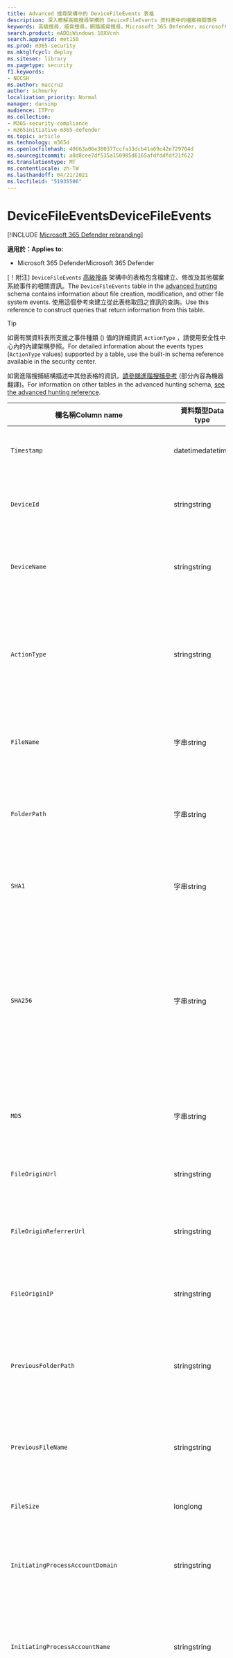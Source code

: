 ```yaml
---
title: Advanced 搜尋架構中的 DeviceFileEvents 表格
description: 深入瞭解高級搜尋架構的 DeviceFileEvents 資料表中的檔案相關事件
keywords: 高級搜尋，威脅搜尋，網路威脅搜尋，Microsoft 365 Defender，microsoft 365，m365，search，query，遙測，schema reference，kusto，table，column，data type，description，filecreationevents，DeviceFileEvents，files，path，hash，sha1，sha256，md5
search.product: eADQiWindows 10XVcnh
search.appverid: met150
ms.prod: m365-security
ms.mktglfcycl: deploy
ms.sitesec: library
ms.pagetype: security
f1.keywords:
- NOCSH
ms.author: maccruz
author: schmurky
localization_priority: Normal
manager: dansimp
audience: ITPro
ms.collection:
- M365-security-compliance
- m365initiative-m365-defender
ms.topic: article
ms.technology: m365d
ms.openlocfilehash: 40663a06e380377ccfa33dcb41a69c42e729704d
ms.sourcegitcommit: a8d8cee7df535a150985d6165afdfddfdf21f622
ms.translationtype: MT
ms.contentlocale: zh-TW
ms.lasthandoff: 04/21/2021
ms.locfileid: "51935506"
---
```

# <a name="devicefileevents"></a><span data-ttu-id="2f35e-104">DeviceFileEvents</span><span class="sxs-lookup"><span data-stu-id="2f35e-104">DeviceFileEvents</span></span>

[!INCLUDE [Microsoft 365 Defender rebranding](../includes/microsoft-defender.md)]


<span data-ttu-id="2f35e-105">**適用於：**</span><span class="sxs-lookup"><span data-stu-id="2f35e-105">**Applies to:**</span></span>
- <span data-ttu-id="2f35e-106">Microsoft 365 Defender</span><span class="sxs-lookup"><span data-stu-id="2f35e-106">Microsoft 365 Defender</span></span>

<span data-ttu-id="2f35e-107">[！附注] `DeviceFileEvents` [高級搜尋](advanced-hunting-overview.md) 架構中的表格包含檔建立、修改及其他檔案系統事件的相關資訊。</span><span class="sxs-lookup"><span data-stu-id="2f35e-107">The `DeviceFileEvents` table in the [advanced hunting](advanced-hunting-overview.md) schema contains information about file creation, modification, and other file system events.</span></span> <span data-ttu-id="2f35e-108">使用這個參考來建立從此表格取回之資訊的查詢。</span><span class="sxs-lookup"><span data-stu-id="2f35e-108">Use this reference to construct queries that return information from this table.</span></span>

>[!TIP]
> <span data-ttu-id="2f35e-109">如需有關資料表所支援之事件種類 () 值的詳細資訊 `ActionType` ，請使用安全性中心內的內建架構參照。</span><span class="sxs-lookup"><span data-stu-id="2f35e-109">For detailed information about the events types (`ActionType` values) supported by a table, use the built-in schema reference available in the security center.</span></span>

<span data-ttu-id="2f35e-110">如需進階搜捕結構描述中其他表格的資訊，[請參閱進階搜捕參考](advanced-hunting-schema-tables.md) (部分內容為機器翻譯)。</span><span class="sxs-lookup"><span data-stu-id="2f35e-110">For information on other tables in the advanced hunting schema, [see the advanced hunting reference](advanced-hunting-schema-tables.md).</span></span>

| <span data-ttu-id="2f35e-111">欄名稱</span><span class="sxs-lookup"><span data-stu-id="2f35e-111">Column name</span></span> | <span data-ttu-id="2f35e-112">資料類型</span><span class="sxs-lookup"><span data-stu-id="2f35e-112">Data type</span></span> | <span data-ttu-id="2f35e-113">描述</span><span class="sxs-lookup"><span data-stu-id="2f35e-113">Description</span></span> |
|-------------|-----------|-------------|
| `Timestamp` | <span data-ttu-id="2f35e-114">datetime</span><span class="sxs-lookup"><span data-stu-id="2f35e-114">datetime</span></span> | <span data-ttu-id="2f35e-115">事件記錄的日期和時間</span><span class="sxs-lookup"><span data-stu-id="2f35e-115">Date and time when the event was recorded</span></span> |
| `DeviceId` | <span data-ttu-id="2f35e-116">string</span><span class="sxs-lookup"><span data-stu-id="2f35e-116">string</span></span> | <span data-ttu-id="2f35e-117">服務中電腦的唯一識別碼</span><span class="sxs-lookup"><span data-stu-id="2f35e-117">Unique identifier for the machine in the service</span></span> |
| `DeviceName` | <span data-ttu-id="2f35e-118">string</span><span class="sxs-lookup"><span data-stu-id="2f35e-118">string</span></span> | <span data-ttu-id="2f35e-119">電腦的完整網域名稱 (FQDN)</span><span class="sxs-lookup"><span data-stu-id="2f35e-119">Fully qualified domain name (FQDN) of the machine</span></span> |
| `ActionType` | <span data-ttu-id="2f35e-120">string</span><span class="sxs-lookup"><span data-stu-id="2f35e-120">string</span></span> | <span data-ttu-id="2f35e-121">觸發事件的活動類型。</span><span class="sxs-lookup"><span data-stu-id="2f35e-121">Type of activity that triggered the event.</span></span> <span data-ttu-id="2f35e-122">如需詳細資訊，請參閱[入口網站內架構參考](advanced-hunting-schema-tables.md?#get-schema-information-in-the-security-center)</span><span class="sxs-lookup"><span data-stu-id="2f35e-122">See the [in-portal schema reference](advanced-hunting-schema-tables.md?#get-schema-information-in-the-security-center) for details</span></span> |
| `FileName` | <span data-ttu-id="2f35e-123">字串</span><span class="sxs-lookup"><span data-stu-id="2f35e-123">string</span></span> | <span data-ttu-id="2f35e-124">記錄動作已套用的檔案名稱</span><span class="sxs-lookup"><span data-stu-id="2f35e-124">Name of the file that the recorded action was applied to</span></span> |
| `FolderPath` | <span data-ttu-id="2f35e-125">字串</span><span class="sxs-lookup"><span data-stu-id="2f35e-125">string</span></span> | <span data-ttu-id="2f35e-126">包含錄製的動作所套用之檔案的資料夾</span><span class="sxs-lookup"><span data-stu-id="2f35e-126">Folder containing the file that the recorded action was applied to</span></span> |
| `SHA1` | <span data-ttu-id="2f35e-127">字串</span><span class="sxs-lookup"><span data-stu-id="2f35e-127">string</span></span> | <span data-ttu-id="2f35e-128">記錄動作已套用的檔案 SHA-1</span><span class="sxs-lookup"><span data-stu-id="2f35e-128">SHA-1 of the file that the recorded action was applied to</span></span> |
| `SHA256` | <span data-ttu-id="2f35e-129">字串</span><span class="sxs-lookup"><span data-stu-id="2f35e-129">string</span></span> | <span data-ttu-id="2f35e-130">記錄動作已套用的檔案 SHA-256。</span><span class="sxs-lookup"><span data-stu-id="2f35e-130">SHA-256 of the file that the recorded action was applied to.</span></span> <span data-ttu-id="2f35e-131">此欄位通常未填入，可取得時請使用 SHA1 欄。</span><span class="sxs-lookup"><span data-stu-id="2f35e-131">This field is usually not populated — use the SHA1 column when available.</span></span> |
| `MD5` | <span data-ttu-id="2f35e-132">字串</span><span class="sxs-lookup"><span data-stu-id="2f35e-132">string</span></span> | <span data-ttu-id="2f35e-133">錄製的動作所套用的檔案 MD5 雜湊</span><span class="sxs-lookup"><span data-stu-id="2f35e-133">MD5 hash of the file that the recorded action was applied to</span></span> |
| `FileOriginUrl` | <span data-ttu-id="2f35e-134">string</span><span class="sxs-lookup"><span data-stu-id="2f35e-134">string</span></span> | <span data-ttu-id="2f35e-135">下載檔案所在的 URL</span><span class="sxs-lookup"><span data-stu-id="2f35e-135">URL where the file was downloaded from</span></span> |
| `FileOriginReferrerUrl` | <span data-ttu-id="2f35e-136">string</span><span class="sxs-lookup"><span data-stu-id="2f35e-136">string</span></span> | <span data-ttu-id="2f35e-137">連結至已下載檔案的網頁 URL</span><span class="sxs-lookup"><span data-stu-id="2f35e-137">URL of the web page that links to the downloaded file</span></span> |
| `FileOriginIP` | <span data-ttu-id="2f35e-138">string</span><span class="sxs-lookup"><span data-stu-id="2f35e-138">string</span></span> | <span data-ttu-id="2f35e-139">從中下載檔案的 IP 位址</span><span class="sxs-lookup"><span data-stu-id="2f35e-139">IP address where the file was downloaded from</span></span> |
| `PreviousFolderPath` | <span data-ttu-id="2f35e-140">string</span><span class="sxs-lookup"><span data-stu-id="2f35e-140">string</span></span> | <span data-ttu-id="2f35e-141">在套用錄製的動作之前包含檔的原始檔案夾</span><span class="sxs-lookup"><span data-stu-id="2f35e-141">Original folder containing the file before the recorded action was applied</span></span> |
| `PreviousFileName` | <span data-ttu-id="2f35e-142">string</span><span class="sxs-lookup"><span data-stu-id="2f35e-142">string</span></span> | <span data-ttu-id="2f35e-143">重新命名為動作結果之檔案的原始名稱</span><span class="sxs-lookup"><span data-stu-id="2f35e-143">Original name of the file that was renamed as a result of the action</span></span> |
| `FileSize` | <span data-ttu-id="2f35e-144">long</span><span class="sxs-lookup"><span data-stu-id="2f35e-144">long</span></span> | <span data-ttu-id="2f35e-145">檔案大小（以位元組為單位）</span><span class="sxs-lookup"><span data-stu-id="2f35e-145">Size of the file in bytes</span></span> |
| `InitiatingProcessAccountDomain` | <span data-ttu-id="2f35e-146">string</span><span class="sxs-lookup"><span data-stu-id="2f35e-146">string</span></span> | <span data-ttu-id="2f35e-147">執行負責事件之處理常式之帳戶的網域</span><span class="sxs-lookup"><span data-stu-id="2f35e-147">Domain of the account that ran the process responsible for the event</span></span> |
| `InitiatingProcessAccountName` | <span data-ttu-id="2f35e-148">string</span><span class="sxs-lookup"><span data-stu-id="2f35e-148">string</span></span> | <span data-ttu-id="2f35e-149">負責事件之處理常式的帳戶使用者名稱</span><span class="sxs-lookup"><span data-stu-id="2f35e-149">User name of the account that ran the process responsible for the event</span></span> |
| `InitiatingProcessAccountSid` | <span data-ttu-id="2f35e-150">string</span><span class="sxs-lookup"><span data-stu-id="2f35e-150">string</span></span> | <span data-ttu-id="2f35e-151">執行事件負責處理之帳戶的安全性識別碼 (SID) </span><span class="sxs-lookup"><span data-stu-id="2f35e-151">Security Identifier (SID) of the account that ran the process responsible for the event</span></span> |
| `InitiatingProcessAccountUpn` | <span data-ttu-id="2f35e-152">string</span><span class="sxs-lookup"><span data-stu-id="2f35e-152">string</span></span> | <span data-ttu-id="2f35e-153">執行事件負責之帳戶的使用者主要名稱 (UPN) </span><span class="sxs-lookup"><span data-stu-id="2f35e-153">User principal name (UPN) of the account that ran the process responsible for the event</span></span> |
| `InitiatingProcessAccountObjectId` | <span data-ttu-id="2f35e-154">string</span><span class="sxs-lookup"><span data-stu-id="2f35e-154">string</span></span> | <span data-ttu-id="2f35e-155">執行負責事件之處理常式之使用者帳戶的 Azure AD 物件識別碼</span><span class="sxs-lookup"><span data-stu-id="2f35e-155">Azure AD object ID of the user account that ran the process responsible for the event</span></span> |
| `InitiatingProcessMD5` | <span data-ttu-id="2f35e-156">string</span><span class="sxs-lookup"><span data-stu-id="2f35e-156">string</span></span> | <span data-ttu-id="2f35e-157">啟動事件之程式 (映射檔) 的 MD5 雜湊</span><span class="sxs-lookup"><span data-stu-id="2f35e-157">MD5 hash of the process (image file) that initiated the event</span></span> |
| `InitiatingProcessSHA1` | <span data-ttu-id="2f35e-158">string</span><span class="sxs-lookup"><span data-stu-id="2f35e-158">string</span></span> | <span data-ttu-id="2f35e-159">啟動事件) 的處理常式 (映射檔 SHA-1</span><span class="sxs-lookup"><span data-stu-id="2f35e-159">SHA-1 of the process (image file) that initiated the event</span></span> |
| `InitiatingProcessSHA256` | <span data-ttu-id="2f35e-160">string</span><span class="sxs-lookup"><span data-stu-id="2f35e-160">string</span></span> | <span data-ttu-id="2f35e-161">啟動事件) 的處理常式 (映射檔 SHA-256。</span><span class="sxs-lookup"><span data-stu-id="2f35e-161">SHA-256 of the process (image file) that initiated the event.</span></span> <span data-ttu-id="2f35e-162">此欄位通常未填入，可取得時請使用 SHA1 欄。</span><span class="sxs-lookup"><span data-stu-id="2f35e-162">This field is usually not populated — use the SHA1 column when available.</span></span> |
| `InitiatingProcessFolderPath` | <span data-ttu-id="2f35e-163">字串</span><span class="sxs-lookup"><span data-stu-id="2f35e-163">string</span></span> | <span data-ttu-id="2f35e-164">包含初始化事件之處理 (映射檔) 程式的資料夾</span><span class="sxs-lookup"><span data-stu-id="2f35e-164">Folder containing the process (image file) that initiated the event</span></span> |
| `InitiatingProcessFileName` | <span data-ttu-id="2f35e-165">string</span><span class="sxs-lookup"><span data-stu-id="2f35e-165">string</span></span> | <span data-ttu-id="2f35e-166">啟動事件的進程名稱</span><span class="sxs-lookup"><span data-stu-id="2f35e-166">Name of the process that initiated the event</span></span> |
| `InitiatingProcessFileSize` | <span data-ttu-id="2f35e-167">long</span><span class="sxs-lookup"><span data-stu-id="2f35e-167">long</span></span> | <span data-ttu-id="2f35e-168">初始化事件之處理 (映射檔) 的大小</span><span class="sxs-lookup"><span data-stu-id="2f35e-168">Size of the process (image file) that initiated the event</span></span> |
| `InitiatingProcessVersionInfoCompanyName` | <span data-ttu-id="2f35e-169">string</span><span class="sxs-lookup"><span data-stu-id="2f35e-169">string</span></span> | <span data-ttu-id="2f35e-170">處理常式 (映射檔的版本資訊中) 負責事件的公司名稱</span><span class="sxs-lookup"><span data-stu-id="2f35e-170">Company name from the version information of the process (image file) responsible for the event</span></span> |
| `InitiatingProcessVersionInfoProductName` | <span data-ttu-id="2f35e-171">string</span><span class="sxs-lookup"><span data-stu-id="2f35e-171">string</span></span> | <span data-ttu-id="2f35e-172">處理常式 (映射檔的版本資訊中的產品名稱) 該事件的負責人</span><span class="sxs-lookup"><span data-stu-id="2f35e-172">Product name from the version information of the process (image file) responsible for the event</span></span> |
|` InitiatingProcessVersionInfoProductVersion` | <span data-ttu-id="2f35e-173">string</span><span class="sxs-lookup"><span data-stu-id="2f35e-173">string</span></span> | <span data-ttu-id="2f35e-174"> (映射檔的版本資訊中的產品版本) 負責事件的處理常式</span><span class="sxs-lookup"><span data-stu-id="2f35e-174">Product version from the version information of the process (image file) responsible for the event</span></span> |
|` InitiatingProcessVersionInfoInternalFileName` | <span data-ttu-id="2f35e-175">string</span><span class="sxs-lookup"><span data-stu-id="2f35e-175">string</span></span> | <span data-ttu-id="2f35e-176">處理常式 (映射檔的版本資訊中的內部檔案名) 負責事件</span><span class="sxs-lookup"><span data-stu-id="2f35e-176">Internal file name from the version information of the process (image file) responsible for the event</span></span> |
| `InitiatingProcessVersionInfoOriginalFileName` | <span data-ttu-id="2f35e-177">string</span><span class="sxs-lookup"><span data-stu-id="2f35e-177">string</span></span> | <span data-ttu-id="2f35e-178">處理常式 (映射檔的版本資訊中的原始檔案名) 負責事件。</span><span class="sxs-lookup"><span data-stu-id="2f35e-178">Original file name from the version information of the process (image file) responsible for the event</span></span> |
| `InitiatingProcessVersionInfoFileDescription` | <span data-ttu-id="2f35e-179">string</span><span class="sxs-lookup"><span data-stu-id="2f35e-179">string</span></span> | <span data-ttu-id="2f35e-180">處理常式 (映射檔的版本資訊的描述) 該事件的負責人</span><span class="sxs-lookup"><span data-stu-id="2f35e-180">Description from the version information of the process (image file) responsible for the event</span></span> |
| `InitiatingProcessId` | <span data-ttu-id="2f35e-181">int</span><span class="sxs-lookup"><span data-stu-id="2f35e-181">int</span></span> | <span data-ttu-id="2f35e-182">啟動事件之程式的進程識別碼 (PID) </span><span class="sxs-lookup"><span data-stu-id="2f35e-182">Process ID (PID) of the process that initiated the event</span></span> |
| `InitiatingProcessCommandLine` | <span data-ttu-id="2f35e-183">string</span><span class="sxs-lookup"><span data-stu-id="2f35e-183">string</span></span> | <span data-ttu-id="2f35e-184">用來執行啟動事件之處理常式的命令列</span><span class="sxs-lookup"><span data-stu-id="2f35e-184">Command line used to run the process that initiated the event</span></span> |
| `InitiatingProcessCreationTime` | <span data-ttu-id="2f35e-185">datetime</span><span class="sxs-lookup"><span data-stu-id="2f35e-185">datetime</span></span> | <span data-ttu-id="2f35e-186">啟動事件處理常式的日期和時間</span><span class="sxs-lookup"><span data-stu-id="2f35e-186">Date and time when the process that initiated the event was started</span></span> |
| `InitiatingProcessIntegrityLevel` | <span data-ttu-id="2f35e-187">string</span><span class="sxs-lookup"><span data-stu-id="2f35e-187">string</span></span> | <span data-ttu-id="2f35e-188">啟動事件之處理常式的完整性層級。</span><span class="sxs-lookup"><span data-stu-id="2f35e-188">Integrity level of the process that initiated the event.</span></span> <span data-ttu-id="2f35e-189">Windows 會根據特定的特性，例如從網際網路下載啟動，將完整性層級指派給處理常式。</span><span class="sxs-lookup"><span data-stu-id="2f35e-189">Windows assigns integrity levels to processes based on certain characteristics, such as if they were launched from an internet download.</span></span> <span data-ttu-id="2f35e-190">這些完整性層級會影響資源的許可權</span><span class="sxs-lookup"><span data-stu-id="2f35e-190">These integrity levels influence permissions to resources</span></span> |
| `InitiatingProcessTokenElevation` | <span data-ttu-id="2f35e-191">string</span><span class="sxs-lookup"><span data-stu-id="2f35e-191">string</span></span> | <span data-ttu-id="2f35e-192">指出是否存在使用者存取控制的 Token 類型 (UAC) 許可權提升會套用至啟動事件的程式。</span><span class="sxs-lookup"><span data-stu-id="2f35e-192">Token type indicating the presence or absence of User Access Control (UAC) privilege elevation applied to the process that initiated the event</span></span> |
| `InitiatingProcessParentId` | <span data-ttu-id="2f35e-193">int</span><span class="sxs-lookup"><span data-stu-id="2f35e-193">int</span></span> | <span data-ttu-id="2f35e-194">產生負責事件之處理常式之父進程的進程識別碼 (PID) </span><span class="sxs-lookup"><span data-stu-id="2f35e-194">Process ID (PID) of the parent process that spawned the process responsible for the event</span></span> |
| `InitiatingProcessParentFileName` | <span data-ttu-id="2f35e-195">string</span><span class="sxs-lookup"><span data-stu-id="2f35e-195">string</span></span> | <span data-ttu-id="2f35e-196">產生負責事件之處理常式的父進程名稱</span><span class="sxs-lookup"><span data-stu-id="2f35e-196">Name of the parent process that spawned the process responsible for the event</span></span> |
| `InitiatingProcessParentCreationTime` | <span data-ttu-id="2f35e-197">datetime</span><span class="sxs-lookup"><span data-stu-id="2f35e-197">datetime</span></span> | <span data-ttu-id="2f35e-198">啟動事件之處理常式的父項時的日期和時間</span><span class="sxs-lookup"><span data-stu-id="2f35e-198">Date and time when the parent of the process responsible for the event was started</span></span> |
| `RequestProtocol` | <span data-ttu-id="2f35e-199">string</span><span class="sxs-lookup"><span data-stu-id="2f35e-199">string</span></span> | <span data-ttu-id="2f35e-200">用於啟動活動的網路通訊協定（如果適用）：未知、本機、SMB 或 NFS</span><span class="sxs-lookup"><span data-stu-id="2f35e-200">Network protocol, if applicable, used to initiate the activity: Unknown, Local, SMB, or NFS</span></span> |
| `RequestSourceIP` | <span data-ttu-id="2f35e-201">string</span><span class="sxs-lookup"><span data-stu-id="2f35e-201">string</span></span> | <span data-ttu-id="2f35e-202">啟動活動之遠端裝置的 IPv4 或 IPv6 位址</span><span class="sxs-lookup"><span data-stu-id="2f35e-202">IPv4 or IPv6 address of the remote device that initiated the activity</span></span> |
| `RequestSourcePort` | <span data-ttu-id="2f35e-203">string</span><span class="sxs-lookup"><span data-stu-id="2f35e-203">string</span></span> | <span data-ttu-id="2f35e-204">啟動活動的遠端裝置上的來源埠</span><span class="sxs-lookup"><span data-stu-id="2f35e-204">Source port on the remote device that initiated the activity</span></span> |
| `RequestAccountName` | <span data-ttu-id="2f35e-205">string</span><span class="sxs-lookup"><span data-stu-id="2f35e-205">string</span></span> | <span data-ttu-id="2f35e-206">遠端啟動活動所用的帳戶使用者名稱</span><span class="sxs-lookup"><span data-stu-id="2f35e-206">User name of account used to remotely initiate the activity</span></span> |
| `RequestAccountDomain` | <span data-ttu-id="2f35e-207">string</span><span class="sxs-lookup"><span data-stu-id="2f35e-207">string</span></span> | <span data-ttu-id="2f35e-208">用於遠端啟動活動之帳戶的網域</span><span class="sxs-lookup"><span data-stu-id="2f35e-208">Domain of the account used to remotely initiate the activity</span></span> |
| `RequestAccountSid` | <span data-ttu-id="2f35e-209">string</span><span class="sxs-lookup"><span data-stu-id="2f35e-209">string</span></span> | <span data-ttu-id="2f35e-210">遠端啟動活動所使用之帳戶的安全性識別碼 (SID) </span><span class="sxs-lookup"><span data-stu-id="2f35e-210">Security Identifier (SID) of the account used to remotely initiate the activity</span></span> |
| `ShareName` | <span data-ttu-id="2f35e-211">string</span><span class="sxs-lookup"><span data-stu-id="2f35e-211">string</span></span> | <span data-ttu-id="2f35e-212">包含檔案的共用資料夾名稱</span><span class="sxs-lookup"><span data-stu-id="2f35e-212">Name of shared folder containing the file</span></span> |
| `InitiatingProcessFileSize` | <span data-ttu-id="2f35e-213">long</span><span class="sxs-lookup"><span data-stu-id="2f35e-213">long</span></span> | <span data-ttu-id="2f35e-214">執行事件處理常式的檔案大小</span><span class="sxs-lookup"><span data-stu-id="2f35e-214">Size of the file that ran the process responsible for the event</span></span> |
| `SensitivityLabel` | <span data-ttu-id="2f35e-215">string</span><span class="sxs-lookup"><span data-stu-id="2f35e-215">string</span></span> | <span data-ttu-id="2f35e-216">套用至電子郵件、檔案或其他內容的標籤，以分類資訊保護</span><span class="sxs-lookup"><span data-stu-id="2f35e-216">Label applied to an email, file, or other content to classify it for information protection</span></span> |
| `SensitivitySubLabel` | <span data-ttu-id="2f35e-217">string</span><span class="sxs-lookup"><span data-stu-id="2f35e-217">string</span></span> | <span data-ttu-id="2f35e-218">套用至電子郵件、檔案或其他內容的 Sublabel，以分類資訊保護;敏感度分組是以靈敏度標籤群組，但是會個別處理</span><span class="sxs-lookup"><span data-stu-id="2f35e-218">Sublabel applied to an email, file, or other content to classify it for information protection; sensitivity sublabels are grouped under sensitivity labels but are treated independently</span></span> |
| `IsAzureInfoProtectionApplied` | <span data-ttu-id="2f35e-219">布林值</span><span class="sxs-lookup"><span data-stu-id="2f35e-219">boolean</span></span> | <span data-ttu-id="2f35e-220">指出檔案是否由 Azure 資訊保護所加密</span><span class="sxs-lookup"><span data-stu-id="2f35e-220">Indicates whether the file is encrypted by Azure Information Protection</span></span> |
| `ReportId` | <span data-ttu-id="2f35e-221">long</span><span class="sxs-lookup"><span data-stu-id="2f35e-221">long</span></span> | <span data-ttu-id="2f35e-222">以重複計數器為基礎的事件識別碼。</span><span class="sxs-lookup"><span data-stu-id="2f35e-222">Event identifier based on a repeating counter.</span></span> <span data-ttu-id="2f35e-223">若要識別唯一的事件，此資料行必須與 DeviceName 及 Timestamp 資料行一起使用。</span><span class="sxs-lookup"><span data-stu-id="2f35e-223">To identify unique events, this column must be used in conjunction with the DeviceName and Timestamp columns.</span></span> |
| `AppGuardContainerId` | <span data-ttu-id="2f35e-224">string</span><span class="sxs-lookup"><span data-stu-id="2f35e-224">string</span></span> | <span data-ttu-id="2f35e-225">Application Guard 用來隔離瀏覽器活動的虛擬容器識別碼</span><span class="sxs-lookup"><span data-stu-id="2f35e-225">Identifier for the virtualized container used by Application Guard to isolate browser activity</span></span> |
| `AdditionalFields` | <span data-ttu-id="2f35e-226">string</span><span class="sxs-lookup"><span data-stu-id="2f35e-226">string</span></span> | <span data-ttu-id="2f35e-227">實體或事件的其他資訊</span><span class="sxs-lookup"><span data-stu-id="2f35e-227">Additional information about the entity or event</span></span> |
>[!NOTE]
> <span data-ttu-id="2f35e-228">檔案雜湊資訊會在可用時永遠顯示。</span><span class="sxs-lookup"><span data-stu-id="2f35e-228">File hash information will always be shown when it is available.</span></span> <span data-ttu-id="2f35e-229">不過，有數個可能的原因是無法計算 SHA1、SHA256 或 MD5。</span><span class="sxs-lookup"><span data-stu-id="2f35e-229">However, there are several possible reasons why a SHA1, SHA256, or MD5 cannot be calculated.</span></span> <span data-ttu-id="2f35e-230">例如，檔案可能位於遠端存放區、已壓縮或已標記為虛擬的另一個處理常式鎖定。</span><span class="sxs-lookup"><span data-stu-id="2f35e-230">For instance, the file might be located in remote storage, locked by another process, compressed, or marked as virtual.</span></span> <span data-ttu-id="2f35e-231">在這些情況下，檔雜湊資訊會顯示空白。</span><span class="sxs-lookup"><span data-stu-id="2f35e-231">In these scenarios, the file hash information appears empty.</span></span>

## <a name="related-topics"></a><span data-ttu-id="2f35e-232">相關主題</span><span class="sxs-lookup"><span data-stu-id="2f35e-232">Related topics</span></span>
- [<span data-ttu-id="2f35e-233">進階搜捕概觀</span><span class="sxs-lookup"><span data-stu-id="2f35e-233">Advanced hunting overview</span></span>](advanced-hunting-overview.md)
- [<span data-ttu-id="2f35e-234">了解查詢語言</span><span class="sxs-lookup"><span data-stu-id="2f35e-234">Learn the query language</span></span>](advanced-hunting-query-language.md)
- [<span data-ttu-id="2f35e-235">使用共用查詢</span><span class="sxs-lookup"><span data-stu-id="2f35e-235">Use shared queries</span></span>](advanced-hunting-shared-queries.md)
- [<span data-ttu-id="2f35e-236">跨裝置、電子郵件、應用程式和身分識別搜捕</span><span class="sxs-lookup"><span data-stu-id="2f35e-236">Hunt across devices, emails, apps, and identities</span></span>](advanced-hunting-query-emails-devices.md)
- [<span data-ttu-id="2f35e-237">了解結構描述</span><span class="sxs-lookup"><span data-stu-id="2f35e-237">Understand the schema</span></span>](advanced-hunting-schema-tables.md)
- [<span data-ttu-id="2f35e-238">套用查詢最佳做法</span><span class="sxs-lookup"><span data-stu-id="2f35e-238">Apply query best practices</span></span>](advanced-hunting-best-practices.md)
